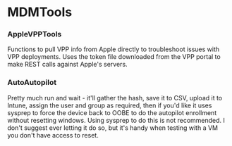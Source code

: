 # MDMTools #

### AppleVPPTools ##
Functions to pull VPP info from Apple directly to troubleshoot issues with VPP deployments. Uses the token file downloaded from the VPP portal to make REST calls against Apple's servers.

### AutoAutopilot ##
Pretty much run and wait - it'll gather the hash, save it to CSV, upload it to Intune, assign the user and group as required, then if you'd like it uses sysprep to force the device back to OOBE to do the autopilot enrollment without resetting windows. Using sysprep to do this is not recommended. I don't suggest ever letting it do so, but it's handy when testing with a VM you don't have access to reset.
